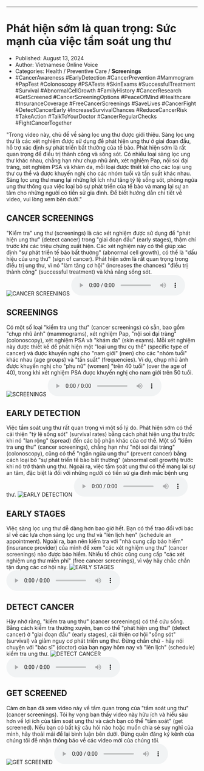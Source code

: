 
---

# Phát hiện sớm là quan trọng: Sức mạnh của việc tầm soát ung thư

- Published: August 13, 2024
- Author: Vietnamese Online Voice
- Categories: Health / Preventive Care / **Screenings**
- #CancerAwareness #EarlyDetection #CancerPrevention #Mammogram #PapTest #Colonoscopy #PSATests #SkinExams #SuccessfulTreatment #Survival #AbnormalCellGrowth #FamilyHistory #CancerResearch #GetScreened #CancerScreeningOptions #PeaceOfMind #Healthcare #InsuranceCoverage #FreeCancerScreenings #SaveLives #CancerFight #DetectCancerEarly #IncreaseSurvivalChances #ReduceCancerRisk #TakeAction #TalkToYourDoctor #CancerRegularChecks #FightCancerTogether

"Trong video này, chủ đề về sàng lọc ung thư được giới thiệu. Sàng lọc ung thư là các xét nghiệm được sử dụng để phát hiện ung thư ở giai đoạn đầu, hỗ trợ xác định sự phát triển bất thường của tế bào. Phát hiện sớm là rất quan trọng để điều trị thành công và sống sót. Có nhiều loại sàng lọc ung thư khác nhau, chẳng hạn như chụp nhũ ảnh, xét nghiệm Pap, nội soi đại tràng, xét nghiệm PSA và khám da, mỗi loại được thiết kế cho các loại ung thư cụ thể và được khuyến nghị cho các nhóm tuổi và tần suất khác nhau. Sàng lọc ung thư mang lại những lợi ích như tăng tỷ lệ sống sót, phòng ngừa ung thư thông qua việc loại bỏ sự phát triển của tế bào và mang lại sự an tâm cho những người có tiền sử gia đình. Để biết hướng dẫn chi tiết về video, vui lòng xem bên dưới."


## CANCER SCREENINGS

"Kiểm tra" ung thư (screenings) là các xét nghiệm được sử dụng để "phát hiện ung thư" (detect cancer) trong "giai đoạn đầu" (early stages), thậm chí trước khi các triệu chứng xuất hiện. Các xét nghiệm này có thể giúp xác định "sự phát triển tế bào bất thường" (abnormal cell growth), có thể là "dấu hiệu của ung thư" (sign of cancer). Phát hiện sớm là rất quan trọng trong điều trị ung thư, vì nó "làm tăng cơ hội" (increases the chances) "điều trị thành công" (successful treatment) và khả năng sống sót.
![CANCER SCREENINGS](https://http-archiver-apis-production-80.schnworks.com/storage/images/transitions/2024-08-13/transition--24820938897-Montserrat-Bold-7B1FA2.jpg)
<audio controls>
    <source src="https://http-archiver-apis-production-80.schnworks.com/storage/storage/audio/file-32426535165.mp3" type="audio/mpeg">
</audio>



## SCREENINGS

Có một số loại "kiểm tra ung thư" (cancer screenings) có sẵn, bao gồm "chụp nhũ ảnh" (mammograms), xét nghiệm Pap, "nội soi đại tràng" (colonoscopy), xét nghiệm PSA và "khám da" (skin exams). Mỗi xét nghiệm này được thiết kế để phát hiện một "loại ung thư cụ thể" (specific type of cancer) và được khuyến nghị cho "nam giới" (men) cho các "nhóm tuổi" khác nhau (age groups) và "tần suất" (frequencies). Ví dụ, chụp nhũ ảnh được khuyến nghị cho "phụ nữ" (women) "trên 40 tuổi" (over the age of 40), trong khi xét nghiệm PSA được khuyến nghị cho nam giới trên 50 tuổi.
![SCREENINGS](https://http-archiver-apis-production-80.schnworks.com/storage/images/transitions/2024-08-13/transition-41121704074-Montserrat-Black-9C27B0.jpg)
<audio controls>
    <source src="https://http-archiver-apis-production-80.schnworks.com/storage/storage/audio/file-8360199469.mp3" type="audio/mpeg">
</audio>



## EARLY DETECTION

Việc tầm soát ung thư rất quan trọng vì một số lý do. Phát hiện sớm có thể cải thiện "tỷ lệ sống sót" (survival rates) bằng cách phát hiện ung thư trước khi nó "lan rộng" (spread) đến các bộ phận khác của cơ thể. Một số "kiểm tra ung thư" (cancer screenings), chẳng hạn như "nội soi đại tràng" (colonoscopy), cũng có thể "ngăn ngừa ung thư" (prevent cancer) bằng cách loại bỏ "sự phát triển tế bào bất thường" (abnormal cell growth) trước khi nó trở thành ung thư. Ngoài ra, việc tầm soát ung thư có thể mang lại sự an tâm, đặc biệt là đối với những người có tiền sử gia đình mắc bệnh ung thư.
![EARLY DETECTION](https://http-archiver-apis-production-80.schnworks.com/storage/images/transitions/2024-08-13/transition-24372176011-Montserrat-SemiBold-880E4F.jpg)
<audio controls>
    <source src="https://http-archiver-apis-production-80.schnworks.com/storage/storage/audio/file-31997616617.mp3" type="audio/mpeg">
</audio>



## EARLY STAGES

Việc sàng lọc ung thư dễ dàng hơn bao giờ hết. Bạn có thể trao đổi với bác sĩ về các lựa chọn sàng lọc ung thư và "lên lịch hẹn" (schedule an appointment). Ngoài ra, bạn nên kiểm tra với "nhà cung cấp bảo hiểm" (insurance provider) của mình để xem "các xét nghiệm ung thư" (cancer screenings) nào được bảo hiểm. Nhiều tổ chức cũng cung cấp "các xét nghiệm ung thư miễn phí" (free cancer screenings), vì vậy hãy chắc chắn tận dụng các cơ hội này.
![EARLY STAGES](https://http-archiver-apis-production-80.schnworks.com/storage/images/transitions/2024-08-13/transition--15127845203-Montserrat-ExtraBold-673AB7.jpg)
<audio controls>
    <source src="https://http-archiver-apis-production-80.schnworks.com/storage/storage/audio/file-3324585847.mp3" type="audio/mpeg">
</audio>



## DETECT CANCER

Hãy nhớ rằng, "kiểm tra ung thư" (cancer screenings) có thể cứu sống. Bằng cách kiểm tra thường xuyên, bạn có thể "phát hiện ung thư" (detect cancer) ở "giai đoạn đầu" (early stages), cải thiện cơ hội "sống sót" (survival) và giảm nguy cơ phát triển ung thư. Đừng chần chừ - hãy nói chuyện với "bác sĩ" (doctor) của bạn ngay hôm nay và "lên lịch" (schedule) kiểm tra ung thư.
![DETECT CANCER](https://http-archiver-apis-production-80.schnworks.com/storage/images/transitions/2024-08-13/transition--19520384308-Montserrat-Medium-512DA8.jpg)
<audio controls>
    <source src="https://http-archiver-apis-production-80.schnworks.com/storage/storage/audio/file-36418794634.mp3" type="audio/mpeg">
</audio>



## GET SCREENED

Cảm ơn bạn đã xem video này về tầm quan trọng của "tầm soát ung thư" (cancer screenings). Tôi hy vọng bạn thấy video này hữu ích và hiểu sâu hơn về lợi ích của tầm soát ung thư và cách bạn có thể "tầm soát" (get screened). Nếu bạn có bất kỳ câu hỏi nào hoặc muốn chia sẻ suy nghĩ của mình, hãy thoải mái để lại bình luận bên dưới. Đừng quên đăng ký kênh của chúng tôi để nhận thông báo về các video mới của chúng tôi.
![GET SCREENED](https://http-archiver-apis-production-80.schnworks.com/storage/images/transitions/2024-08-13/transition-17939622275-Montserrat-Black-512DA8.jpg)
<audio controls>
    <source src="https://http-archiver-apis-production-80.schnworks.com/storage/storage/audio/file-20835159541.mp3" type="audio/mpeg">
</audio>

